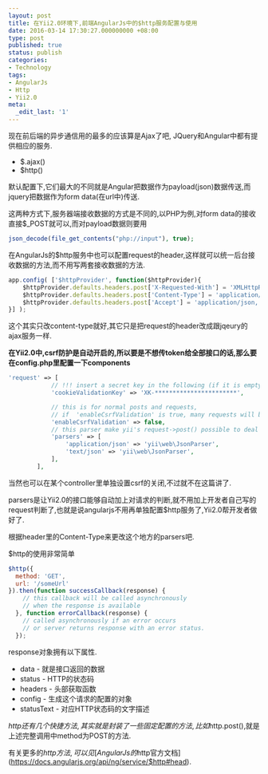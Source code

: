 ```yaml
---
layout: post
title: 在Yii2.0环境下,前端AngularJs中的$http服务配置与使用
date: 2016-03-14 17:30:27.000000000 +08:00
type: post
published: true
status: publish
categories:
- Technology
tags:
- AngularJs
- Http
- Yii2.0
meta:
  _edit_last: '1'
---
```


现在前后端的异步通信用的最多的应该算是Ajax了吧, JQuery和Angular中都有提供相应的服务.

* $.ajax()
* $http()

默认配置下,它们最大的不同就是Angular把数据作为payload(json)数据传送,而jquery把数据作为form data(在url中)传送.

这两种方式下,服务器端接收数据的方式是不同的,以PHP为例,对form data的接收直接$_POST就可以,而对payload数据则要用

```php
json_decode(file_get_contents("php://input"), true);
```

在AngularJs的$http服务中也可以配置request的header,这样就可以统一后台接收数据的方法,而不用写两套接收数据的方法.

```javascript
app.config( ['$httpProvider', function($httpProvider){
    $httpProvider.defaults.headers.post['X-Requested-With'] = 'XMLHttpRequest';
    $httpProvider.defaults.headers.post['Content-Type'] = 'application/x-www-form-urlencoded';
    $httpProvider.defaults.headers.post['Accept'] = 'application/json, text/javascript, */*; q=0.01';
}] );
```
<!--more-->

这个其实只改content-type就好,其它只是把request的header改成跟jqeury的ajax服务一样.

**在Yii2.0中,csrf防护是自动开启的,所以要是不想传token给全部接口的话,那么要在config.php里配置一下components**

```php
'request' => [
            // !!! insert a secret key in the following (if it is empty) - this is required by cookie validation
            'cookieValidationKey' => 'XK-***********************',

            // this is for normal posts and requests,
            // if  'enableCsrfValidation' is true, many requests will be blocked with 400 error.
            'enableCsrfValidation' => false,
            // this parser make yii's request->post() possible to deal with json data.
            'parsers' => [
                'application/json' => 'yii\web\JsonParser',
                'text/json' => 'yii\web\JsonParser',
            ],
        ],
```
当然也可以在某个controller里单独设置csrf的关闭,不过就不在这篇讲了.

parsers是让Yii2.0的接口能够自动加上对请求的判断,就不用加上开发者自己写的request判断了,也就是说angularjs不用再单独配置$http服务了,Yii2.0帮开发者做好了.

根据header里的Content-Type来更改这个地方的parsers吧.

$http的使用非常简单

```javascript
$http({
  method: 'GET',
  url: '/someUrl'
}).then(function successCallback(response) {
    // this callback will be called asynchronously
    // when the response is available
  }, function errorCallback(response) {
    // called asynchronously if an error occurs
    // or server returns response with an error status.
  });
```

response对象拥有以下属性.

* data - 就是接口返回的数据
* status - HTTP的状态码
* headers - 头部获取函数
* config - 生成这个请求的配置的对象
* statusText - 对应HTTP状态码的文字描述

$http还有几个快捷方法,其实就是封装了一些固定配置的方法,比如$http.post(),就是上述完整调用中method为POST的方法.

有关更多的$http方法,可以见[AngularJs的$http官方文档](https://docs.angularjs.org/api/ng/service/$http#head).

